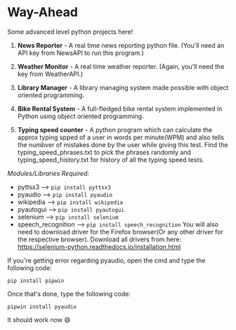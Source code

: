 # Way-Ahead
Some advanced level python projects here!
1. **News Reporter** - A real time news reporting python file. (You'll need an API key from NewsAPI to run this program.)

2. **Weather Monitor** - A real time weather reporter. (Again, you'll need the key from WeatherAPI.)

3. **Library Manager** - A library managing system made possible with object oriented programming.

4. **Bike Rental System** - A full-fledged bike rental system implemented in Python using object oriented programming.

5. **Typing speed counter** - A python program which can calculate the approx typing spped of a user in words per minute(WPM) and also tells the numbver of mistakes done by the user while giving this test. Find the typing_speed_phrases.txt to pick the phrases randomly and typing_speed_history.txt for history of all the typing speed tests. 




*Modules/Libraries Required:*
- pyttsx3 --> ```pip install pyttsx3```
- pyaudio --> ```pip install pyaudio```
- wikipedia --> ```pip install wikipedia```
- pyautogui --> ```pip install pyautogui```
- selenium --> ```pip install selenium```
- speech_recognition --> ```pip install speech_recognition```
You will also need to download driver for the Firefox browser(Or any other driver for the respective browser). Download all drivers from here: https://selenium-python.readthedocs.io/installation.html

If you're getting error regarding pyaudio, open the cmd and type the following code:
```
pip install pipwin
```
Once that's done, type the following code:
```
pipwin install pyaudio
```
It should work now 
 :smile:


